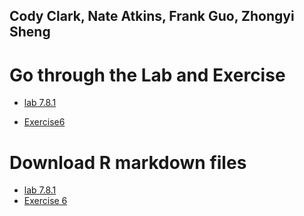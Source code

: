 ## Cody Clark, Nate Atkins, Frank Guo, Zhongyi Sheng
# Go through the Lab and Exercise

- [lab 7.8.1](https://sammyzysheng.github.io/WM-MSBA-TEAM3-ML2-TP1/Lab7.8.1/) 

- [Exercise6](https://sammyzysheng.github.io/WM-MSBA-TEAM3-ML2-TP1/Exercise6/) 

# Download R markdown files
- [lab 7.8.1](https://sammyzysheng.github.io/WM-MSBA-TEAM3-ML2-TP1/lab7.8.1/7.8.1Lab.Rmd) 
- [Exercise 6](https://sammyzysheng.github.io/WM-MSBA-TEAM3-ML2-TP1/Exercise6/Exercise6.Rmd)



